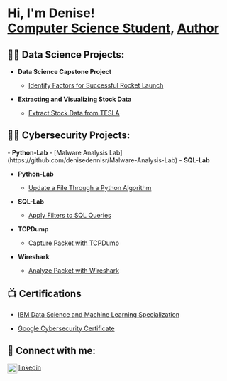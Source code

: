 <h1>Hi, I'm Denise! <br/><a href="https://www.linkedin.com/in/denise-dennis-1a2a65136/">Computer Science Student</a>, <a href="https://www.amazon.com/author/denisedennis">Author</a></h1>

<h2>👨‍💻 Data Science Projects:</h2>

- <b> Data Science Capstone Project </b>
  - [Identify Factors for Successful Rocket Launch](https://github.com/denisedennisr/IBM-DS-Capstone-) 

- <b> Extracting and Visualizing Stock Data </b>
  - [Extract Stock Data from TESLA](https://github.com/denisedennisr/extractingstockdata) 

<h2>👨‍💻 Cybersecurity Projects:</h2>
- <b> Python-Lab</b>
  - [Malware Analysis Lab](https://github.com/denisedennisr/Malware-Analysis-Lab) 
- <b>SQL-Lab</b>

- <b> Python-Lab</b>
  - [Update a File Through a Python Algorithm](https://github.com/denisedennisr/python-lab) 
- <b>SQL-Lab</b>
  - [Apply Filters to SQL Queries](https://github.com/denisedennisr/SQL-Lab)
 
- <b>TCPDump</b>
  - [Capture Packet with TCPDump](https://github.com/denisedennisr/tcpdump-lab)
  
- <b>Wireshark</b>
  - [Analyze Packet with Wireshark](https://github.com/denisedennisr/Wireshark-lab)

<h2>📺 Certifications </h2>

- [IBM Data Science and Machine Learning Specialization](https://www.coursera.org/account/accomplishments/specialization/certificate/7B2AZ2BQC86W)

- [Google Cybersecurity Certificate](https://www.coursera.org/account/accomplishments/specialization/certificate/CPPVDN2VJX9D)
  


<h2> 🤳 Connect with me:</h2>
<img align="left" alt="denisedennisr | LinkedIn" width="22px" src="https://cdn.jsdelivr.net/npm/simple-icons@v3/icons/linkedin.svg" />

[linkedin](https://www.linkedin.com/in/denisedennisr)
  

